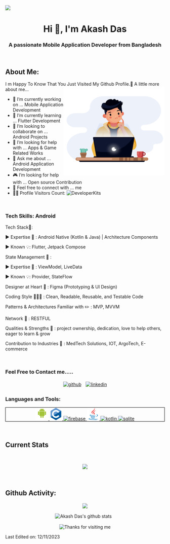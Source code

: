 <img  src="https://raw.githubusercontent.com/halfrost/halfrost/master/icons/header_.png">    
<h1 align="center">Hi 👋, I'm Akash Das</h1>
<h3 align="center">A passionate Mobile Application Developer from Bangladesh</h3>

<br>

## About Me:
I m Happy To Know That You Just Visited My Github Profile.🙂
A little more about me...
<img align="right" alt="Coding" width="320" height="280" src="https://github.com/ramimhossain12/Flutter-Network-Image-For-About/blob/main/images/18123-developer.gif">                                                                               
- 🔭 I’m currently working on ... Mobile Application Development
- 🌱 I’m currently learning ... Flutter Development
- 👯 I’m looking to collaborate on ... Android Projects
- 🤔 I’m looking for help with ... Apps & Game Related Works
- 💬 Ask me about ... Android Application Development
- 🎮 I’m looking for help with ... Open source Contribution
- 📎 Feel free to connect with ... me
- 🧑‍🏫 Profile Visitors Count: <a><img src="https://komarev.com/ghpvc/?username=DeveloperKits&label=Profile%20views&color=0e75b6&style=flat" alt="DeveloperKits" /></a>


<br>

<h3 align="left">Tech Skills: Android</h3>

Tech Stack📱:

▶ Expertise 🚀 : Android Native (Kotlin & Java) | Architecture Components 

▶ Known 💡: Flutter, Jetpack Compose



State Management 🔄 :

▶ Expertise 🚀 : ViewModel, LiveData

▶ Known 💡: Provider, StateFlow



Designer at Heart 🎨 : Figma (Prototyping & UI Design)

Coding Style 🧑🏻‍💻 : Clean, Readable, Reusable, and Testable Code

Patterns & Architectures Familiar with ✏️ : MVP, MVVM

Network 📡 : RESTFUL

Qualities & Strengths 💪 : project ownership, dedication, love to help others, eager to learn & grow

Contribution to Industries 🏢 : MedTech Solutions, IOT, ArgoTech, E-commerce


<br>

<!-- ### Feel Free to Contact me..... -->
<h3 align="left">Feel Free to Contact me.....</h3>
<p align="center">
        <a href="https://github.com/DeveloperKits"><img alt="github" width="10%" style="padding:5px"
                        src="https://img.icons8.com/clouds/100/000000/github.png" /></a>
        <a href="https://www.linkedin.com/in/akashdas59/"><img alt="linkedin" width="10%" style="padding:5px"
                        src="https://img.icons8.com/clouds/100/000000/linkedin.png" /></a>


<br/>


<h3 align="left">Languages and Tools:</h3>
<p align="center " style="border: 1px solid black" >
<a href="https://developer.android.com" target="_blank" rel="noreferrer"> <img src="https://raw.githubusercontent.com/devicons/devicon/master/icons/android/android-original-wordmark.svg" alt="android" width="40" height="40"/> </a> <a href="https://www.cprogramming.com/" target="_blank" rel="noreferrer"> <img src="https://raw.githubusercontent.com/devicons/devicon/master/icons/c/c-original.svg" alt="c" width="40" height="40"/> </a><a href="https://firebase.google.com/" target="_blank" rel="noreferrer"> <img src="https://www.vectorlogo.zone/logos/firebase/firebase-icon.svg" alt="firebase" width="40" height="40"/> </a> <a href="https://www.java.com" target="_blank" rel="noreferrer"> <img src="https://raw.githubusercontent.com/devicons/devicon/master/icons/java/java-original.svg" alt="java" width="40" height="40"/> </a> <a href="https://kotlinlang.org" target="_blank" rel="noreferrer"> <img src="https://www.vectorlogo.zone/logos/kotlinlang/kotlinlang-icon.svg" alt="kotlin" width="40" height="40"/> </a> <a href="https://www.sqlite.org/" target="_blank" rel="noreferrer"> <img src="https://www.vectorlogo.zone/logos/sqlite/sqlite-icon.svg" alt="sqlite" width="40" height="40"/> </a></p>



<br/>


## Current Stats

<br />
<p align="center">
  <img width="60%" src="https://github-readme-streak-stats.herokuapp.com?user=DeveloperKits&theme=react&hide_border=true&background=0D1117&stroke=0D1117&fire=FF1CF7&sideLabels=00F0FF&currStreakNum=FF1CF7&ring=FF1CF7&currStreakLabel=FF1CF7&sideNums=00F0FF" />
</p>

<br/>

## Github Activity:

<p align="center" ><a>
  <img align="center" src="https://github-readme-stats.vercel.app/api/top-langs/?username=DeveloperKits&theme=radical&layout=compact" />
</a></p>

<p align="center" ><a><a>
 <img align="center" src="https://github-readme-stats.vercel.app/api?username=DeveloperKits&show_icons=true&theme=radical" alt="Akash Das's github stats" style="padding-right:10px"/>
</a></a>


<br/>
<br/>

<img height="90" alt="Thanks for visiting me" width="100%" src="https://raw.githubusercontent.com/BrunnerLivio/brunnerlivio/master/images/marquee.svg" />

<br/>

Last Edited on: 12/11/2023
